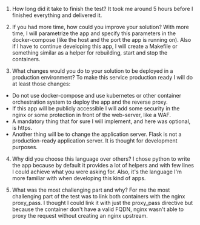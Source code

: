 1. How long did it take to finish the test?
It took me around 5 hours before I finished everything and delivered it.

2. If you had more time, how could you improve your solution?
With more time, I will parametrize the app and specify this parameters in the docker-compose (like the host and the port the app is running on). Also if I have to continue developing this app, I will create a Makefile or something similar as a helper for rebuilding, start and stop the containers.

3. What changes would you do to your solution to be deployed in a production environment?
To make this service production ready I will do at least those changes:
- Do not use docker-compose and use kubernetes or other container orchestration system to deploy the app and the reverse proxy.
- If this app will be publicly accessible I will add some security in the nginx or some protection in front of the web-server, like a WAF.
- A mandatory thing that for sure I will implement, and here was optional, is https.
- Another thing will be to change the application server. Flask is not a production-ready application server. It is thought for development purposes.

4. Why did you choose this language over others?
I chose python to write the app because by default it provides a lot of helpers and with few lines I could achieve what you were asking for. Also, it's the language I'm more familiar with when developing this kind of apps.

5. What was the most challenging part and why?
For me the most challenging part of the test was to link both containers with the nginx proxy_pass. I thought I could link it with just the proxy_pass directive but because the container don't have a valid FQDN, nginx wasn't able to proxy the request without creating an nginx upstream.